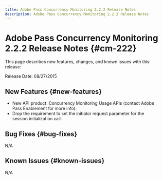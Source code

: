 ```yaml
---
title: Adobe Pass Concurrency Monitoring 2.2.2 Release Notes
description: Adobe Pass Concurrency Monitoring 2.2.2 Release Notes
---
```


# Adobe Pass Concurrency Monitoring 2.2.2 Release Notes {#cm-222} 

This page describes new features, changes, and known issues with this release:
 
Release Date: 08/27/2015 

## New Features {#new-features}

* New API product: Concurrency Monitoring Usage APIs (contact Adobe Pass Enablement for more info).
* Drop the requirement to set the initiator request parameter for the session initialization call.
 
## Bug Fixes {#bug-fixes}

N/A 

## Known Issues {#known-issues}

N/A
